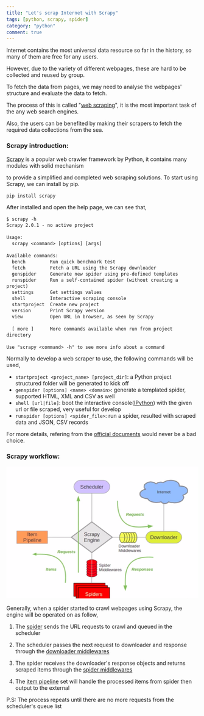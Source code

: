 ```yaml
---
title: "Let's scrap Internet with Scrapy"
tags: [python, scrapy, spider]
category: "python"
comment: true
---
```


Internet contains the most universal data resource so far in the history, so many of them are free for any users.<br>

However, due to the variety of different webpages, these are hard to be collected and reused by group.<br>

To fetch the data from pages, we may need to analyse the webpages' structure and evaluate the data to fetch.<br>

The process of this is called "[web scraping][web-scraping]", it is the most important task of the any web search engines.<br>

Also, the users can be benefited by making their scrapers to fetch the required data collections from the sea.<br>

### Scrapy introduction:

[Scrapy][scrapy-homepage] is a popular web crawler framework by Python, it contains many modules with solid mechanism<br>

to provide a simplified and completed web scraping solutions. To start using Scrapy, we can install by pip.

``` bash
pip install scrapy
```

After installed and open the help page, we can see that,

```
$ scrapy -h
Scrapy 2.0.1 - no active project

Usage:
  scrapy <command> [options] [args]

Available commands:
  bench         Run quick benchmark test
  fetch         Fetch a URL using the Scrapy downloader
  genspider     Generate new spider using pre-defined templates
  runspider     Run a self-contained spider (without creating a project)
  settings      Get settings values
  shell         Interactive scraping console
  startproject  Create new project
  version       Print Scrapy version
  view          Open URL in browser, as seen by Scrapy

  [ more ]      More commands available when run from project directory

Use "scrapy <command> -h" to see more info about a command
```

Normally to develop a web scraper to use, the following commands will be used,<br>

* `startproject <project_name> [project_dir]`: a Python project structured folder will be generated to kick off
* `genspider [options] <name> <domain>`: generate a templated spider, supported HTML, XML and CSV as well
* `shell [url|file]`: boot the interactive console([IPython][ipython-homepage]) with the given url or file scraped, very useful for develop
* `runspider [options] <spider_file>`: run a spider, resulted with scraped data and JSON, CSV records

For more details, refering from the [official documents][scrapy-docs] would never be a bad choice.

### Scrapy workflow:

![scrapy-workflow](/assets/posts/2020-05-01/scrapy.png)

Generally, when a spider started to crawl webpages using Scrapy, the engine will be operated on as follow,

1. The [spider][spider] sends the URL requests to crawl and queued in the scheduler
  
2. The scheduler passes the next request to downloader and response through the [downloader middlewares][downloader-middleware]
  
3. The spider receives the downloader's response objects and returns scraped items through the [spider middlewares][spider-middleware]

4. The [item pipeline][item-pipeline] set will handle the processed items from spider then output to the external
  

P.S: The process repeats until there are no more requests from the scheduler's queue list

[web-scraping]: https://en.wikipedia.org/wiki/Web_scraping
[scrapy-homepage]: https://scrapy.org/
[scrapy-docs]: https://docs.scrapy.org/en/latest/index.html
[ipython-homepage]: https://ipython.org/

[spider]: https://docs.scrapy.org/en/latest/topics/spiders.html#spiders
[downloader-middleware]: https://docs.scrapy.org/en/latest/topics/downloader-middleware.html#downloader-middleware
[spider-middleware]: https://docs.scrapy.org/en/latest/topics/spider-middleware.html#spider-middleware
[item-pipeline]: https://docs.scrapy.org/en/latest/topics/item-pipeline.html#item-pipeline